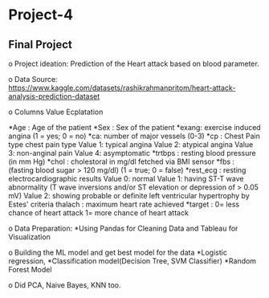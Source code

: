 # Project-4

## Final Project 

o    Project ideation: 
      Prediction of the Heart attack based on blood parameter.
    
o    Data Source: https://www.kaggle.com/datasets/rashikrahmanpritom/heart-attack-analysis-prediction-dataset

o Columns Value Ecplatation

*Age : Age of the patient
*Sex : Sex of the patient
*exang: exercise induced angina (1 = yes; 0 = no)
*ca: number of major vessels (0-3)
*cp : Chest Pain type chest pain type
 Value 1: typical angina
 Value 2: atypical angina
 Value 3: non-anginal pain
 Value 4: asymptomatic
*trtbps : resting blood pressure (in mm Hg)
*chol : cholestoral in mg/dl fetched via BMI sensor
*fbs : (fasting blood sugar > 120 mg/dl) (1 = true; 0 = false)
*rest_ecg : resting electrocardiographic results
 Value 0: normal
 Value 1: having ST-T wave abnormality (T wave inversions and/or ST elevation or depression of > 0.05 mV)
 Value 2: showing probable or definite left ventricular hypertrophy by Estes' criteria
 thalach : maximum heart rate achieved
*target : 0= less chance of heart attack 1= more chance of heart attack


o    Data Preparation:
*Using Pandas for Cleaning Data and Tableau for  Visualization

o    Building the ML model and get best model for the data
        *Logistic regression, 
        *Classification model(Decision Tree, SVM Classifier)
        *Random Forest Model


o  Did PCA, Naive Bayes, KNN too.


